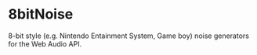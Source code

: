 # 8bitNoise
8-bit style (e.g. Nintendo Entainment System, Game boy) noise generators for the Web Audio API.

